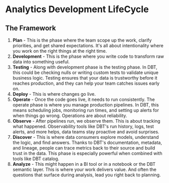 # Analytics Development LifeCycle
## The Framework
1. **Plan** - This is the phase where the team scope up the work, clarify priorities, and get shared expectations. It's all about intentionality where you work on the right things at the right time.
2. **Development** - This is the phase where you write code to transform raw data into something useful.
3. **Testing** - Along with development phase is the testing phase. In DBT, this could be checking nulls or writing custom tests to validate unique business logic. Testing ensures that your data is trustworthy before it reaches production, and they can help your team catches issues early on.
4. **Deploy** - This is where changes go live.
5. **Operate** - Once the code goes live, it needs to run consistently. The operate phase is where you manage production pipelines. In DBT, this means scheduling jobs, monitoring run times, and setting up alerts for when things go wrong. Operations are about reliability.
6. **Observe** - After pipelines run, we observe them. This is about tracking what happened. Observability tools like DBT's run history, logs, test alerts, and more helps, data teams stay proactive and avoid surprises.
7. **Discover** - This is where data consumers explore models, understand the logic, and find answers. Thanks to DBT's documentation, metadata, and lineage, people can trace metrics back to their source and build trust in the data. This phase is especially powerful when combined with tools like DBT catalog.
8. **Analyze** - This might happen in a BI tool or in a notebook or the DBT semantic layer. This is where your work delivers value. And often the questions that surface during analysis, lead you right back to planning.
